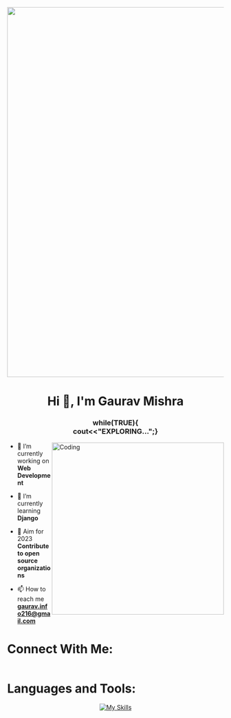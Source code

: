 <center><img width=860px height=auto src='https://magiccopy.xyz/assets/images/hadder.gif' alt=""></img></center>
<h1 align="center" class="font">Hi 👋, I'm Gaurav Mishra</h1>
<h3 align="center">while(TRUE){ <br> cout<<"EXPLORING...";}</h3>
<img align="right" alt="Coding" width="400" src="https://raw.githubusercontent.com/TheDudeThatCode/TheDudeThatCode/master/Assets/Developer.gif">

- 🔭 I’m currently working on **Web Development**

- 🌱 I’m currently learning **Django**

- 👯 Aim for 2023 **Contribute to open source organizations**

- 📫 How to reach me **gaurav.info216@gmail.com**

<h1 class="font">Connect With Me:</h1>
<p><a href="https://www.linkedin.com/in/gaurav-mishra-34b555248/"><img src="https://img.shields.io/badge/linkedin-%230077B5.svg?style=for-the-badge&amp;logo=linkedin" alt=""></a></p>

<h1 align="left" class="font">Languages and Tools:</h1>
<p align="center"><a href="https://skills.thijs.gg"><img src="https://skills.thijs.gg/icons?i=react,graphql,js,nodejs,expressjs,cpp,java,heroku,python,docker,html,django,mongodb,tailwindcss,bootstrap,css,materialui,sql" alt="My Skills"></a></p>

